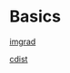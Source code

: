 # Basics 


[imgrad](https://github.com/teruyuki-yamasaki/VAMR/blob/main/basics/imgrad.md)

[cdist](https://github.com/teruyuki-yamasaki/VAMR/blob/main/basics/cdist.md)
